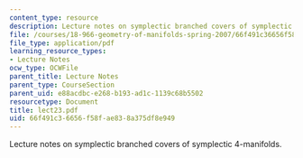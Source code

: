 ```yaml
---
content_type: resource
description: Lecture notes on symplectic branched covers of symplectic 4-manifolds.
file: /courses/18-966-geometry-of-manifolds-spring-2007/66f491c36656f58fae838a375df8e949_lect23.pdf
file_type: application/pdf
learning_resource_types:
- Lecture Notes
ocw_type: OCWFile
parent_title: Lecture Notes
parent_type: CourseSection
parent_uid: e88acdbc-e268-b193-ad1c-1139c68b5502
resourcetype: Document
title: lect23.pdf
uid: 66f491c3-6656-f58f-ae83-8a375df8e949
---
```

Lecture notes on symplectic branched covers of symplectic 4-manifolds.

